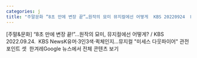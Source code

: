 ```yaml
---
categories: j
title: "주말문화 “8초 만에 변장 끝”…원작의 묘미 뮤지컬에선 어떻게  KBS 20220924  KBS News"
---
```

[주말&문화] “8초 만에 변장 끝!”…원작의 묘미, 뮤지컬에선 어떻게? / KBS 2022.09.24.&nbsp;&nbsp;KBS NewsK유머·3인3색·퀵체인지…뮤지컬 "미세스 다웃파이어" 관전포인트 셋&nbsp;&nbsp;한겨레Google 뉴스에서 전체 콘텐츠 보기